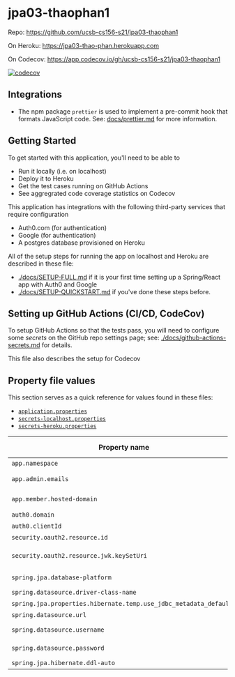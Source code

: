 # jpa03-thaophan1

Repo: https://github.com/ucsb-cs156-s21/jpa03-thaophan1

On Heroku: https://jpa03-thao-phan.herokuapp.com

On Codecov: https://app.codecov.io/gh/ucsb-cs156-s21/jpa03-thaophan1

[![codecov](https://codecov.io/gh/ucsb-cs156-s21/jpa03-cgaucho/branch/main/graph/badge.svg)](https://codecov.io/gh/ucsb-cs156-s21/jpa03-cgaucho)

## Integrations

- The npm package `prettier` is used to implement a pre-commit hook that formats JavaScript code. See: [docs/prettier.md](./docs/prettier.md) for more information.

## Getting Started

To get started with this application, you'll need to be able to

- Run it locally (i.e. on localhost)
- Deploy it to Heroku
- Get the test cases running on GitHub Actions
- See aggregrated code coverage statistics on Codecov

This application has integrations with the following third-party
services that require configuration

- Auth0.com (for authentication)
- Google (for authentication)
- A postgres database provisioned on Heroku

All of the setup steps for running the app on localhost and Heroku are described in these file:

- [./docs/SETUP-FULL.md](./docs/SETUP-FULL.md) if it is your first time setting up a Spring/React app with Auth0 and Google
- [./docs/SETUP-QUICKSTART.md](./docs/SETUP-QUICKSTART.md) if you've done these steps before.

## Setting up GitHub Actions (CI/CD, CodeCov)

To setup GitHub Actions so that the tests pass, you will need to configure
some _secrets_ on the GitHub repo settings page; see: [./docs/github-actions-secrets.md](./docs/github-actions-secrets.md) for details.

This file also describes the setup for Codecov

## Property file values

This section serves as a quick reference for values found in these files:

- [`application.properties`](./src/main/resources/application.properties)
- [`secrets-localhost.properties`](./secrets-localhost.properties.SAMPLE)
- [`secrets-heroku.properties`](./secrets-heroku.properties.SAMPLE)

| Property name                                                     | Heroku only? | Explanation                                                               |
| ----------------------------------------------------------------- | ------------ | ------------------------------------------------------------------------- |
| `app.namespace`                                                   |              | See `Getting Started` below                                               |
| `app.admin.emails`                                                |              | A comma separated list of email addresses of permanent admin users.       |
| `app.member.hosted-domain`                                        |              | The email suffix that identifies members (i.e. `ucsb.edu` vs `gmail.com`) |
| `auth0.domain`                                                    |              | See `Getting Started` below                                               |
| `auth0.clientId`                                                  |              | See `Getting Started` below                                               |
| `security.oauth2.resource.id`                                     |              | Should always be `${app.namespace}/api`                                   |
| `security.oauth2.resource.jwk.keySetUri`                          |              | Should always be `https://\${auth0.domain}/.well-known/jwks.json`         |
| `spring.jpa.database-platform`                                    | Yes          | Should always be `org.hibernate.dialect.PostgreSQLDialect`                |
| `spring.datasource.driver-class-name`                             | Yes          | Should always be `org.postgresql.Driver`                                  |
| `spring.jpa.properties.hibernate.temp.use_jdbc_metadata_defaults` | Yes          | Should always be `false`                                                  |
| `spring.datasource.url`                                           | Yes          | Should always be `${JDBC_DATABASE_URL}`                                   |
| `spring.datasource.username`                                      | Yes          | Should always be `${JDBC_DATABASE_USERNAME}`                              |
| `spring.datasource.password`                                      | Yes          | Should always be `${JDBC_DATABASE_PASSWORD}`                              |
| `spring.jpa.hibernate.ddl-auto`                                   | Yes          | Should always be `update`                                                 |
